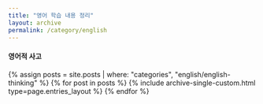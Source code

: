 ```yaml
---
title: "영어 학습 내용 정리"
layout: archive
permalink: /category/english
---
```


#### 영어적 사고

{% assign posts = site.posts | where: "categories", "english/english-thinking" %}
{% for post in posts %} {% include archive-single-custom.html type=page.entries_layout %} {% endfor %}
